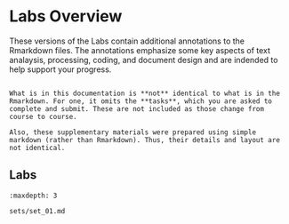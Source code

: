 # Labs Overview

These versions of the Labs contain additional annotations to the Rmarkdown files. The annotations emphasize some key aspects of text analaysis, processing, coding, and document design and are indended to help support your progress.

 
```{warning}

What is in this documentation is **not** identical to what is in the Rmarkdown. For one, it omits the **tasks**, which you are asked to complete and submit. These are not included as those change from course to course.

Also, these supplementary materials were prepared using simple markdown (rather than Rmarkdown). Thus, their details and layout are not identical.

```

## Labs

```{toctree}
:maxdepth: 3

sets/set_01.md
```

